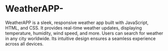 # WeatherAPP-
WeatherAPP is a sleek, responsive weather app built with JavaScript, HTML, and CSS. It provides real-time weather updates, displaying temperature, humidity, wind speed, and more. Users can search for weather in any city worldwide. Its intuitive design ensures a seamless experience across all devices.
